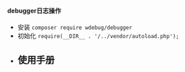 #### debugger日志操作

- 安装 `composer require wdebug/debugger`
- 初始化 `require(__DIR__ . '/../vendor/autoload.php');`
- 使用手册
    - 




